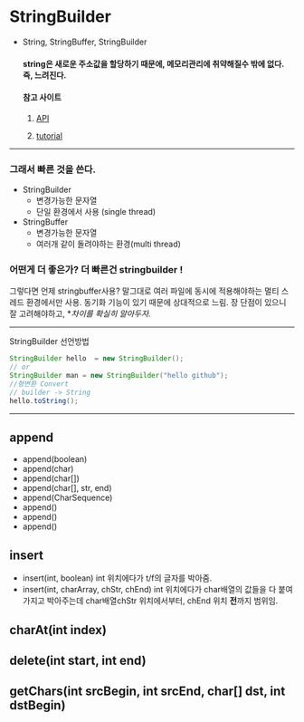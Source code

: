 # StringBuilder

- String, StringBuffer, StringBuilder

  #### string은 새로운 주소값을 할당하기 때문에, 메모리관리에 취약해질수 밖에 없다. 즉, 느려진다.

  #### 참고 사이트

  1. [API](<https://docs.oracle.com/javase/7/docs/api/java/lang/StringBuilder.html#insert(int,%20char)>)

  2. [tutorial](https://www.tutorialspoint.com/java/lang/stringbuilder_insert_chararray_len.htm)

---

### 그래서 빠른 것을 쓴다.

- StringBuilder
  - 변경가능한 문자열
  - 단일 환경에서 사용 (single thread)
- StringBuffer
  - 변경가능한 문자열
  - 여러개 같이 돌려야하는 환경(multi thread)

### 어떤게 더 좋은가? 더 빠른건 stringbuilder !

그렇다면 언제 stringbuffer사용? 말그대로 여러 파일에 동시에 적용해야하는
멀티 스레드 환경에서만 사용. 동기화 기능이 있기 때문에 상대적으로 느림.
장 단점이 있으니 잘 고려해야하고, \*_차이를 확실히 알아두자._

---

StringBuilder 선언방법

```java
StringBuilder hello  = new StringBuilder();
// or
StringBuilder man = new StringBuilder("hello github");
//형변환 Convert
// builder -> String
hello.toString();

```

---

## append

- append(boolean)
- append(char)
- append(char[])
- append(char[], str, end)
- append(CharSequence)
- append()
- append()
- append()

## insert

- insert(int, boolean)
  int 위치에다가 t/f의 글자를 박아줌.
- insert(int, charArray, chStr, chEnd)
  int 위치에다가 char배열의 값들을 다 붙여가지고 박아주는데
  char배열chStr 위치에서부터, chEnd 위치 **전**까지 범위임.

## charAt(int index)

## delete(int start, int end)

## getChars(int srcBegin, int srcEnd, char[] dst, int dstBegin)
